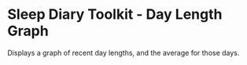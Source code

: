 # Sleep Diary Toolkit - Day Length Graph

Displays a graph of recent day lengths,
and the average for those days.
